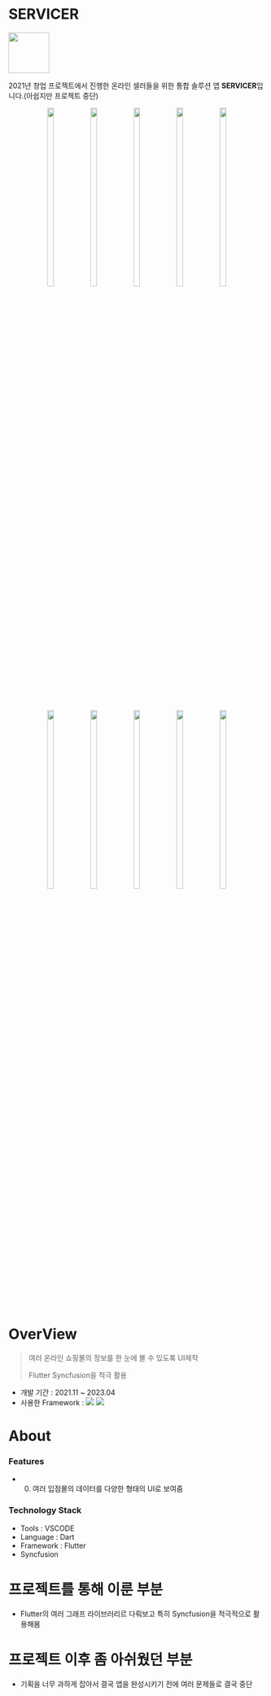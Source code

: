 # SERVICER

<img width="80" src="https://github.com/user-attachments/assets/4a8aa476-3606-4444-9fda-2635756ab22e">

2021년 창업 프로젝트에서 진행한 온라인 셀러들을 위한 통합 솔루션 앱 **SERVICER**입니다.(아쉽지만 프로젝트 중단)

<p align="center">
<img src="https://github.com/user-attachments/assets/0d5a0046-71a0-4c9c-95a3-fe047b4fe1c7" width="16%" height="30%">
<img src="https://github.com/user-attachments/assets/df5a55ad-ffb9-49bc-9d23-7279cf67771f" width="16%" height="30%">
<img src="https://github.com/user-attachments/assets/63bd4c78-3c50-4110-8cd1-4fb6c1697dba" width="16%" height="30%">
<img src="https://github.com/user-attachments/assets/a5d6fc2e-fec6-442e-98cc-232a14ed93ec" width="16%" height="30%">
<img src="https://github.com/user-attachments/assets/fa9be31e-d4bb-4884-979c-d2bf6ac1fd29" width="16%" height="30%">
</p>

<p align="center">
<img src="https://github.com/user-attachments/assets/8c98c73f-2d39-4bfa-a663-0845e5c0b2c7" width="16%" height="30%">
<img src="https://github.com/user-attachments/assets/9e302b9c-6321-478b-a764-f27caf72d3b3" width="16%" height="30%">
<img src="https://github.com/user-attachments/assets/282996a2-ef75-4694-b7ab-d11fa7d9955c" width="16%" height="30%">
<img src="https://github.com/user-attachments/assets/089a9d04-fb46-4ca8-a09a-5ddd093ea668" width="16%" height="30%">
<img src="https://github.com/user-attachments/assets/b23a4dde-9876-49a5-b9ef-513dcadf43b0" width="16%" height="30%">
</p>

# OverView
> 여러 온라인 쇼핑몰의 정보를 한 눈에 볼 수 있도록 UI제작
> 
> Flutter Syncfusion을 적극 활용
> 

- 개발 기간 : 2021.11 ~ 2023.04
- 사용한 Framework : <img src="https://img.shields.io/badge/Dart-0175C2?style=for-the-badge&logo=Dart&logoColor=white"> <img src="https://img.shields.io/badge/Flutter-02569B?style=for-the-badge&logo=Flutter&logoColor=white">

# About

### Features
- 0. 여러 입점몰의 데이터를 다양한 형태의 UI로 보여줌

### Technology Stack
- Tools : VSCODE
- Language : Dart
- Framework : Flutter
- Syncfusion



# 프로젝트를 통해 이룬 부분
- Flutter의 여러 그래프 라이브러리르 다뤄보고 특히 Syncfusion을 적극적으로 활용해봄


# 프로젝트 이후 좀 아쉬웠던 부분
- 기획을 너무 과하게 잡아서 결국 앱을 완성시키기 전에 여러 문제들로 결국 중단
